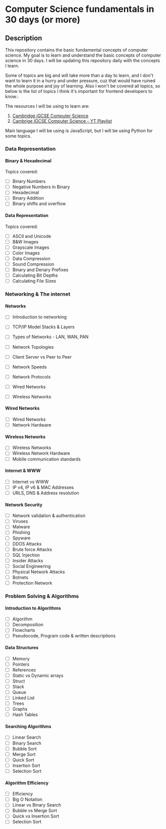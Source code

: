 # Computer Science fundamentals in 30 days (or more)

## Description

This repository contains the basic fundamental concepts of computer science. My goal is to learn and understand the basic concepts of computer science in 30 days. I will be updating this repository daily with the concepts I learn.

Some of topics are big and will take more than a day to learn, and I don't want to learn it in a hurry and under pressure, cuz that would have ruined the whole purpose and joy of learning. Also I won't be covered all topics, so below is the list of topics I think it's important for frontend developers to know.:

The resources I will be using to learn are:

1. [Cambridge iGCSE Computer Science](https://revise.learnlearn.uk/app/dashboard/7)
2. [Cambrige IGCSE Computer Science - YT Playlist](https://www.youtube.com/playlist?list=PLYJ6oM_78KIP7NYKnP_KJ6lDPMhmpYVgA)

Main language I will be using is JavaScript, but I will be using Python for some topics.

### Data Representation

#### Binary & Hexadecimal

Topics covered:

- [ ] Binary Numbers
- [ ] Negative Numbers in Binary
- [ ] Hexadecimal
- [ ] Binary Addition
- [ ] Binary shifts and overflow

#### Data Representation

Topics covered:

- [ ] ASCII and Unicode
- [ ] B&W Images
- [ ] Grayscale Images
- [ ] Color Images
- [ ] Data Compression
- [ ] Sound Compression
- [ ] Binary and Denary Prefixes
- [ ] Calculating Bit Depths
- [ ] Calculating File Sizes

### Networking & The internet

#### Networks

- [ ] Introduction to networking
- [ ] TCP/IP Model Stacks & Layers
- [ ] Types of Networks - LAN, WAN, PAN
- [ ] Network Topologies
- [ ] Client Server vs Peer to Peer
- [ ] Network Speeds
- [ ] Network Protocols

- [ ] Wired Networks
- [ ] Wireless Networks

#### Wired Networks

- [ ] Wired Networks
- [ ] Network Hardware

#### Wireless Networks

- [ ] Wireless Networks
- [ ] Wireless Network Hardware
- [ ] Mobile communication standards

#### Internet & WWW

- [ ] Internet vs WWW
- [ ] IP v4, IP v6 & MAC Addresses
- [ ] URLS, DNS & Address resolution

#### Network Security

- [ ] Network validation & authentication
- [ ] Viruses
- [ ] Malware
- [ ] Phishing
- [ ] Spyware
- [ ] DDOS Attacks
- [ ] Brute force Attacks
- [ ] SQL Injection
- [ ] Insider Attacks
- [ ] Social Engineering
- [ ] Physical Network Attacks
- [ ] Botnets
- [ ] Protection Network

### Problem Solving & Algorithms

#### Introduction to Algorithms

- [ ] Algorithm
- [ ] Decomposition
- [ ] Flowcharts
- [ ] Pseudocode, Program code & written descriptions

#### Data Structures

- [ ] Memory
- [ ] Pointers
- [ ] References
- [ ] Static vs Dynamic arrays
- [ ] Struct
- [ ] Stack
- [ ] Queue
- [ ] Linked List
- [ ] Trees
- [ ] Graphs
- [ ] Hash Tables

#### Searching Algorithms

- [ ] Linear Search
- [ ] Binary Search
- [ ] Bubble Sort
- [ ] Merge Sort
- [ ] Quick Sort
- [ ] Insertion Sort
- [ ] Selection Sort

#### Algorithm Efficiency

- [ ] Efficiency
- [ ] Big O Notation
- [ ] Linear vs Binary Search
- [ ] Bubble vs Merge Sort
- [ ] Quick vs Insertion Sort
- [ ] Selection Sort
